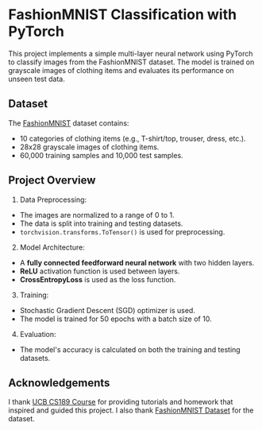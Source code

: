 # FashionMNIST Classification with PyTorch

This project implements a simple multi-layer neural network using PyTorch to classify images from the FashionMNIST dataset. The model is trained on grayscale images of clothing items and evaluates its performance on unseen test data.

## Dataset
The [FashionMNIST](https://github.com/zalandoresearch/fashion-mnist) dataset contains:
- 10 categories of clothing items (e.g., T-shirt/top, trouser, dress, etc.).
- 28x28 grayscale images of clothing items.
- 60,000 training samples and 10,000 test samples.

## Project Overview
1. Data Preprocessing:
- The images are normalized to a range of 0 to 1.
- The data is split into training and testing datasets.
- `torchvision.transforms.ToTensor()` is used for preprocessing.

2. Model Architecture:
- A **fully connected feedforward neural network** with two hidden layers.
- **ReLU** activation function is used between layers.
- **CrossEntropyLoss** is used as the loss function.

3. Training:
- Stochastic Gradient Descent (SGD) optimizer is used.
- The model is trained for 50 epochs with a batch size of 10.

4. Evaluation:
- The model's accuracy is calculated on both the training and testing datasets.

## Acknowledgements
I thank [UCB CS189 Course](https://eecs189.org) for providing tutorials and homework that inspired and guided this project. I also thank [FashionMNIST Dataset](https://github.com/zalandoresearch/fashion-mnist) for the dataset.

